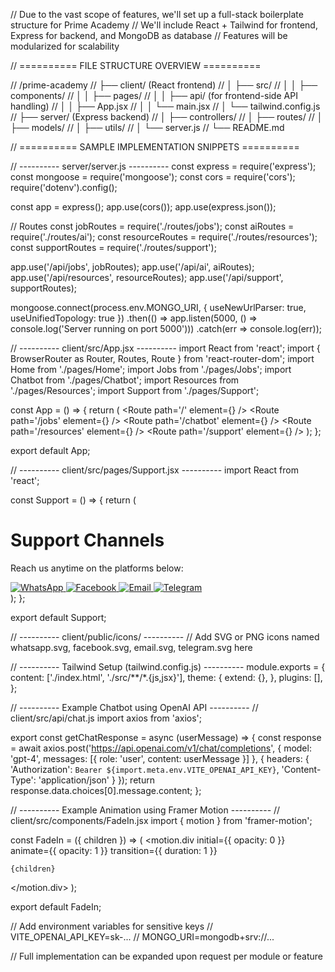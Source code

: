 // Due to the vast scope of features, we'll set up a full-stack boilerplate structure for Prime Academy
// We'll include React + Tailwind for frontend, Express for backend, and MongoDB as database
// Features will be modularized for scalability

// ========== FILE STRUCTURE OVERVIEW ==========

// /prime-academy
// ├── client/ (React frontend)
// │   ├── src/
// │   │   ├── components/
// │   │   ├── pages/
// │   │   ├── api/ (for frontend-side API handling)
// │   │   ├── App.jsx
// │   │   └── main.jsx
// │   └── tailwind.config.js
// ├── server/ (Express backend)
// │   ├── controllers/
// │   ├── routes/
// │   ├── models/
// │   ├── utils/
// │   └── server.js
// └── README.md

// ========== SAMPLE IMPLEMENTATION SNIPPETS ==========

// ---------- server/server.js ----------
const express = require('express');
const mongoose = require('mongoose');
const cors = require('cors');
require('dotenv').config();

const app = express();
app.use(cors());
app.use(express.json());

// Routes
const jobRoutes = require('./routes/jobs');
const aiRoutes = require('./routes/ai');
const resourceRoutes = require('./routes/resources');
const supportRoutes = require('./routes/support');

app.use('/api/jobs', jobRoutes);
app.use('/api/ai', aiRoutes);
app.use('/api/resources', resourceRoutes);
app.use('/api/support', supportRoutes);

mongoose.connect(process.env.MONGO_URI, { useNewUrlParser: true, useUnifiedTopology: true })
    .then(() => app.listen(5000, () => console.log('Server running on port 5000')))
    .catch(err => console.log(err));

// ---------- client/src/App.jsx ----------
import React from 'react';
import { BrowserRouter as Router, Routes, Route } from 'react-router-dom';
import Home from './pages/Home';
import Jobs from './pages/Jobs';
import Chatbot from './pages/Chatbot';
import Resources from './pages/Resources';
import Support from './pages/Support';

const App = () => {
  return (
    <Router>
      <Routes>
        <Route path='/' element={<Home />} />
        <Route path='/jobs' element={<Jobs />} />
        <Route path='/chatbot' element={<Chatbot />} />
        <Route path='/resources' element={<Resources />} />
        <Route path='/support' element={<Support />} />
      </Routes>
    </Router>
  );
};

export default App;

// ---------- client/src/pages/Support.jsx ----------
import React from 'react';

const Support = () => {
  return (
    <div className="p-4 text-center">
      <h1 className="text-2xl font-bold mb-4">Support Channels</h1>
      <p>Reach us anytime on the platforms below:</p>
      <div className="flex justify-center gap-6 mt-6">
        <a href="https://wa.me/256752043385" target="_blank" rel="noopener noreferrer">
          <img src="/icons/whatsapp.svg" alt="WhatsApp" className="w-10" />
        </a>
        <a href="https://facebook.com/PrimeAcademyOfficial" target="_blank" rel="noopener noreferrer">
          <img src="/icons/facebook.svg" alt="Facebook" className="w-10" />
        </a>
        <a href="mailto:support@primeacademy.com">
          <img src="/icons/email.svg" alt="Email" className="w-10" />
        </a>
        <a href="https://t.me/primeacademy" target="_blank" rel="noopener noreferrer">
          <img src="/icons/telegram.svg" alt="Telegram" className="w-10" />
        </a>
      </div>
    </div>
  );
};

export default Support;

// ---------- client/public/icons/ ----------
// Add SVG or PNG icons named whatsapp.svg, facebook.svg, email.svg, telegram.svg here

// ---------- Tailwind Setup (tailwind.config.js) ----------
module.exports = {
  content: ['./index.html', './src/**/*.{js,jsx}'],
  theme: {
    extend: {},
  },
  plugins: [],
};

// ---------- Example Chatbot using OpenAI API ----------
// client/src/api/chat.js
import axios from 'axios';

export const getChatResponse = async (userMessage) => {
  const response = await axios.post('https://api.openai.com/v1/chat/completions', {
    model: 'gpt-4',
    messages: [{ role: 'user', content: userMessage }]
  }, {
    headers: {
      'Authorization': `Bearer ${import.meta.env.VITE_OPENAI_API_KEY}`,
      'Content-Type': 'application/json'
    }
  });
  return response.data.choices[0].message.content;
};

// ---------- Example Animation using Framer Motion ----------
// client/src/components/FadeIn.jsx
import { motion } from 'framer-motion';

const FadeIn = ({ children }) => (
  <motion.div
    initial={{ opacity: 0 }}
    animate={{ opacity: 1 }}
    transition={{ duration: 1 }}
  >
    {children}
  </motion.div>
);

export default FadeIn;

// Add environment variables for sensitive keys
// VITE_OPENAI_API_KEY=sk-...
// MONGO_URI=mongodb+srv://...

// Full implementation can be expanded upon request per module or feature